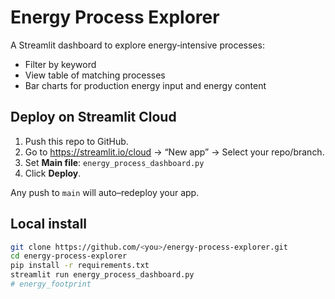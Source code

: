 # Energy Process Explorer

A Streamlit dashboard to explore energy‐intensive processes:

- Filter by keyword
- View table of matching processes
- Bar charts for production energy input and energy content

## Deploy on Streamlit Cloud

1. Push this repo to GitHub.
2. Go to https://streamlit.io/cloud → “New app” → Select your repo/branch.
3. Set **Main file**: `energy_process_dashboard.py`
4. Click **Deploy**.

Any push to `main` will auto–redeploy your app.

## Local install

```bash
git clone https://github.com/<you>/energy-process-explorer.git
cd energy-process-explorer
pip install -r requirements.txt
streamlit run energy_process_dashboard.py
# energy_footprint
